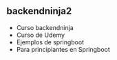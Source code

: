 ## backendninja2
* Curso backendninja
* Curso de Udemy
* Ejemplos de springboot
* Para principiantes en Springboot
